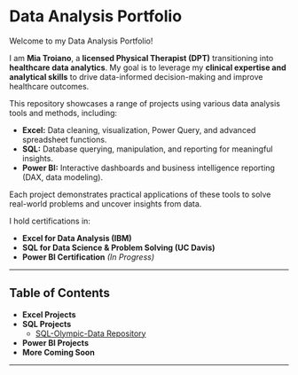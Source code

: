 # **Data Analysis Portfolio**  

Welcome to my Data Analysis Portfolio!  

I am **Mia Troiano**, a **licensed Physical Therapist (DPT)** transitioning into **healthcare data analytics**. My goal is to leverage my **clinical expertise and analytical skills** to drive data-informed decision-making and improve healthcare outcomes.  

This repository showcases a range of projects using various data analysis tools and methods, including:  

- **Excel:** Data cleaning, visualization, Power Query, and advanced spreadsheet functions.  
- **SQL:** Database querying, manipulation, and reporting for meaningful insights.  
- **Power BI:** Interactive dashboards and business intelligence reporting (DAX, data modeling).  

Each project demonstrates practical applications of these tools to solve real-world problems and uncover insights from data.  

I hold certifications in:  
- **Excel for Data Analysis (IBM)**  
- **SQL for Data Science & Problem Solving (UC Davis)**  
- **Power BI Certification** *(In Progress)*  

---

## **Table of Contents**  
- **Excel Projects**  
- **SQL Projects**  
  - [SQL-Olympic-Data Repository](https://github.com/mia-troiano/SQL-Olympic-Data) 
- **Power BI Projects**  
- **More Coming Soon**  

---


